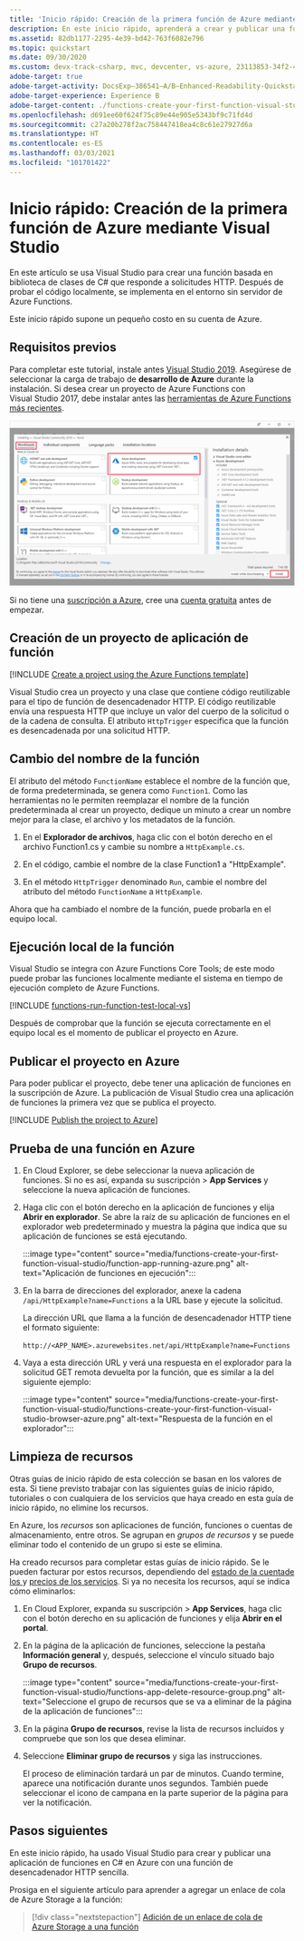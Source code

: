 ```yaml
---
title: 'Inicio rápido: Creación de la primera función de Azure mediante Visual Studio'
description: En este inicio rápido, aprenderá a crear y publicar una función de Azure de desencadenador HTTP mediante Visual Studio.
ms.assetid: 82db1177-2295-4e39-bd42-763f6082e796
ms.topic: quickstart
ms.date: 09/30/2020
ms.custom: devx-track-csharp, mvc, devcenter, vs-azure, 23113853-34f2-4f
adobe-target: true
adobe-target-activity: DocsExp–386541–A/B–Enhanced-Readability-Quickstarts–2.19.2021
adobe-target-experience: Experience B
adobe-target-content: ./functions-create-your-first-function-visual-studio-uiex
ms.openlocfilehash: d691ee60f624f75c89e44e905e5343bf9c71fd4d
ms.sourcegitcommit: c27a20b278f2ac758447418ea4c8c61e27927d6a
ms.translationtype: HT
ms.contentlocale: es-ES
ms.lasthandoff: 03/03/2021
ms.locfileid: "101701422"
---
```

# <a name="quickstart-create-your-first-function-in-azure-using-visual-studio"></a>Inicio rápido: Creación de la primera función de Azure mediante Visual Studio

En este artículo se usa Visual Studio para crear una función basada en biblioteca de clases de C# que responde a solicitudes HTTP. Después de probar el código localmente, se implementa en el entorno sin servidor de Azure Functions.  

Este inicio rápido supone un pequeño costo en su cuenta de Azure.

## <a name="prerequisites"></a>Requisitos previos

Para completar este tutorial, instale antes [Visual Studio 2019](https://azure.microsoft.com/downloads/). Asegúrese de seleccionar la carga de trabajo de **desarrollo de Azure** durante la instalación. Si desea crear un proyecto de Azure Functions con Visual Studio 2017, debe instalar antes las [herramientas de Azure Functions más recientes](functions-develop-vs.md#check-your-tools-version).

![Instale Visual Studio con la carga de trabajo de desarrollo de Azure.](media/functions-create-your-first-function-visual-studio/functions-vs-workloads.png)

Si no tiene una [suscripción a Azure](../guides/developer/azure-developer-guide.md#understanding-accounts-subscriptions-and-billing), cree una [cuenta gratuita](https://azure.microsoft.com/free/dotnet/) antes de empezar.

## <a name="create-a-function-app-project"></a>Creación de un proyecto de aplicación de función

[!INCLUDE [Create a project using the Azure Functions template](../../includes/functions-vstools-create.md)]

Visual Studio crea un proyecto y una clase que contiene código reutilizable para el tipo de función de desencadenador HTTP. El código reutilizable envía una respuesta HTTP que incluye un valor del cuerpo de la solicitud o de la cadena de consulta. El atributo `HttpTrigger` especifica que la función es desencadenada por una solicitud HTTP. 

## <a name="rename-the-function"></a>Cambio del nombre de la función

El atributo del método `FunctionName` establece el nombre de la función que, de forma predeterminada, se genera como `Function1`. Como las herramientas no le permiten reemplazar el nombre de la función predeterminada al crear un proyecto, dedique un minuto a crear un nombre mejor para la clase, el archivo y los metadatos de la función.

1. En el **Explorador de archivos**, haga clic con el botón derecho en el archivo Function1.cs y cambie su nombre a `HttpExample.cs`.

1. En el código, cambie el nombre de la clase Function1 a "HttpExample".

1. En el método `HttpTrigger` denominado `Run`, cambie el nombre del atributo del método `FunctionName` a `HttpExample`.

Ahora que ha cambiado el nombre de la función, puede probarla en el equipo local.

## <a name="run-the-function-locally"></a>Ejecución local de la función

Visual Studio se integra con Azure Functions Core Tools; de este modo puede probar las funciones localmente mediante el sistema en tiempo de ejecución completo de Azure Functions.  

[!INCLUDE [functions-run-function-test-local-vs](../../includes/functions-run-function-test-local-vs.md)]

Después de comprobar que la función se ejecuta correctamente en el equipo local es el momento de publicar el proyecto en Azure.

## <a name="publish-the-project-to-azure"></a>Publicar el proyecto en Azure

Para poder publicar el proyecto, debe tener una aplicación de funciones en la suscripción de Azure. La publicación de Visual Studio crea una aplicación de funciones la primera vez que se publica el proyecto.

[!INCLUDE [Publish the project to Azure](../../includes/functions-vstools-publish.md)]

## <a name="test-your-function-in-azure"></a>Prueba de una función en Azure

1. En Cloud Explorer, se debe seleccionar la nueva aplicación de funciones. Si no es así, expanda su suscripción > **App Services** y seleccione la nueva aplicación de funciones.

1. Haga clic con el botón derecho en la aplicación de funciones y elija **Abrir en explorador**. Se abre la raíz de su aplicación de funciones en el explorador web predeterminado y muestra la página que indica que su aplicación de funciones se está ejecutando. 

    :::image type="content" source="media/functions-create-your-first-function-visual-studio/function-app-running-azure.png" alt-text="Aplicación de funciones en ejecución":::

1. En la barra de direcciones del explorador, anexe la cadena `/api/HttpExample?name=Functions` a la URL base y ejecute la solicitud.

    La dirección URL que llama a la función de desencadenador HTTP tiene el formato siguiente:

    `http://<APP_NAME>.azurewebsites.net/api/HttpExample?name=Functions`

2. Vaya a esta dirección URL y verá una respuesta en el explorador para la solicitud GET remota devuelta por la función, que es similar a la del siguiente ejemplo:

    :::image type="content" source="media/functions-create-your-first-function-visual-studio/functions-create-your-first-function-visual-studio-browser-azure.png" alt-text="Respuesta de la función en el explorador":::

## <a name="clean-up-resources"></a>Limpieza de recursos

Otras guías de inicio rápido de esta colección se basan en los valores de esta. Si tiene previsto trabajar con las siguientes guías de inicio rápido, tutoriales o con cualquiera de los servicios que haya creado en esta guía de inicio rápido, no elimine los recursos.

En Azure, los *recursos* son aplicaciones de función, funciones o cuentas de almacenamiento, entre otros. Se agrupan en *grupos de recursos* y se puede eliminar todo el contenido de un grupo si este se elimina. 

Ha creado recursos para completar estas guías de inicio rápido. Se le pueden facturar por estos recursos, dependiendo del [estado de la cuentade los ](https://azure.microsoft.com/account/) y [precios de los servicios](https://azure.microsoft.com/pricing/). Si ya no necesita los recursos, aquí se indica cómo eliminarlos:

1. En Cloud Explorer, expanda su suscripción > **App Services**, haga clic con el botón derecho en su aplicación de funciones y elija **Abrir en el portal**. 

1. En la página de la aplicación de funciones, seleccione la pestaña **Información general** y, después, seleccione el vínculo situado bajo **Grupo de recursos**.

   :::image type="content" source="media/functions-create-your-first-function-visual-studio/functions-app-delete-resource-group.png" alt-text="Seleccione el grupo de recursos que se va a eliminar de la página de la aplicación de funciones":::

2. En la página **Grupo de recursos**, revise la lista de recursos incluidos y compruebe que son los que desea eliminar.
 
3. Seleccione **Eliminar grupo de recursos** y siga las instrucciones.

   El proceso de eliminación tardará un par de minutos. Cuando termine, aparece una notificación durante unos segundos. También puede seleccionar el icono de campana en la parte superior de la página para ver la notificación.

## <a name="next-steps"></a>Pasos siguientes

En este inicio rápido, ha usado Visual Studio para crear y publicar una aplicación de funciones en C# en Azure con una función de desencadenador HTTP sencilla. 

Prosiga en el siguiente artículo para aprender a agregar un enlace de cola de Azure Storage a la función:
> [!div class="nextstepaction"]
> [Adición de un enlace de cola de Azure Storage a una función](functions-add-output-binding-storage-queue-vs.md)

